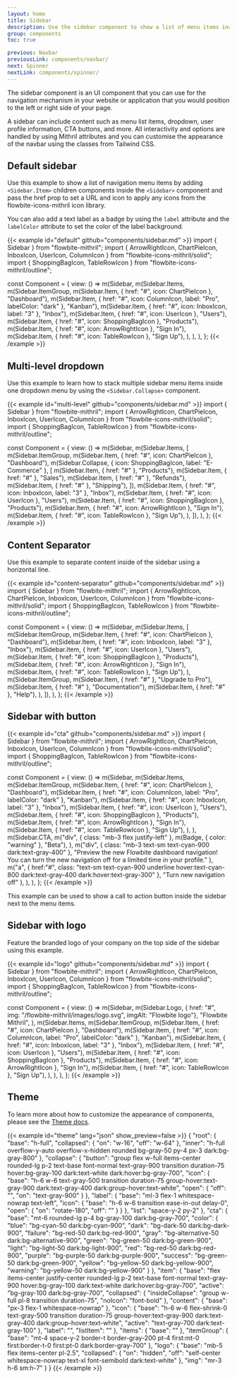 ```yaml
---
layout: home
title: Sidebar
description: Use the sidebar component to show a list of menu items including multi-level dropdown menu on the left or right side of your page for admin dashboards and applications
group: components
toc: true

previous: Navbar
previousLink: components/navbar/
next: Spinner
nextLink: components/spinner/
---
```

The sidebar component is an UI component that you can use for the navigation mechanism in your website or application that you would position to the left or right side of your page.

A sidebar can include content such as menu list items, dropdown, user profile information, CTA buttons, and more.
All interactivity and options are handled by using Mithril attributes and you can customise the appearance of the navbar using the classes from Tailwind CSS.

## Default sidebar

Use this example to show a list of navigation menu items by adding `<Sidebar.Item>` children components inside the `<Sidebar>` component and pass the href prop to set a URL and icon to apply any icons from the flowbite-icons-mithril icon library.

You can also add a text label as a badge by using the `label` attribute and the `labelColor` attribute to set the color of the label background.

{{< example id="default" github="components/sidebar.md" >}}
import { Sidebar } from "flowbite-mithril";
import { ArrowRightIcon, ChartPieIcon, InboxIcon, UserIcon, ColumnIcon } from "flowbite-icons-mithril/solid";
import { ShoppingBagIcon, TableRowIcon } from "flowbite-icons-mithril/outline";

const Component = {
  view: () =>
    m(Sidebar,
      m(Sidebar.Items,
        m(Sidebar.ItemGroup,
          m(Sidebar.Item, { href: "#", icon: ChartPieIcon }, "Dashboard"),
          m(Sidebar.Item, { href: "#", icon: ColumnIcon, label: "Pro", labelColor: "dark" }, "Kanban"),
          m(Sidebar.Item, { href: "#", icon: InboxIcon, label: "3" }, "Inbox"),
          m(Sidebar.Item, { href: "#", icon: UserIcon }, "Users"),
          m(Sidebar.Item, { href: "#", icon: ShoppingBagIcon }, "Products"),
          m(Sidebar.Item, { href: "#", icon: ArrowRightIcon }, "Sign In"),
          m(Sidebar.Item, { href: "#", icon: TableRowIcon }, "Sign Up"),
        ),
      ),
    ),
};
{{< /example >}}

## Multi-level dropdown

Use this example to learn how to stack multiple sidebar menu items inside one dropdown menu by using the `<Sidebar.Collapse>` component.

{{< example id="multi-level" github="components/sidebar.md" >}}
import { Sidebar } from "flowbite-mithril";
import { ArrowRightIcon, ChartPieIcon, InboxIcon, UserIcon, ColumnIcon } from "flowbite-icons-mithril/solid";
import { ShoppingBagIcon, TableRowIcon } from "flowbite-icons-mithril/outline";

const Component = {
  view: () =>
    m(Sidebar,
      m(Sidebar.Items, [
        m(Sidebar.ItemGroup,
          m(Sidebar.Item, { href: "#", icon: ChartPieIcon }, "Dashboard"),
          m(Sidebar.Collapse, { icon: ShoppingBagIcon, label: "E-Commerce" }, [
            m(Sidebar.Item, { href: "#" }, "Products"),
            m(Sidebar.Item, { href: "#" }, "Sales"),
            m(Sidebar.Item, { href: "#" }, "Refunds"),
            m(Sidebar.Item, { href: "#" }, "Shipping"),
          ]),
          m(Sidebar.Item, { href: "#", icon: InboxIcon, label: "3" }, "Inbox"),
          m(Sidebar.Item, { href: "#", icon: UserIcon }, "Users"),
          m(Sidebar.Item, { href: "#", icon: ShoppingBagIcon }, "Products"),
          m(Sidebar.Item, { href: "#", icon: ArrowRightIcon }, "Sign In"),
          m(Sidebar.Item, { href: "#", icon: TableRowIcon }, "Sign Up"),
        ),
      ]),
    ),
};
{{< /example >}}

## Content Separator

Use this example to separate content inside of the sidebar using a horizontal line.

{{< example id="content-separator" github="components/sidebar.md" >}}
import { Sidebar } from "flowbite-mithril";
import { ArrowRightIcon, ChartPieIcon, InboxIcon, UserIcon, ColumnIcon } from "flowbite-icons-mithril/solid";
import { ShoppingBagIcon, TableRowIcon } from "flowbite-icons-mithril/outline";

const Component = {
  view: () =>
    m(Sidebar,
      m(Sidebar.Items, [
        m(Sidebar.ItemGroup,
          m(Sidebar.Item, { href: "#", icon: ChartPieIcon }, "Dashboard"),
          m(Sidebar.Item, { href: "#", icon: InboxIcon, label: "3" }, "Inbox"),
          m(Sidebar.Item, { href: "#", icon: UserIcon }, "Users"),
          m(Sidebar.Item, { href: "#", icon: ShoppingBagIcon }, "Products"),
          m(Sidebar.Item, { href: "#", icon: ArrowRightIcon }, "Sign In"),
          m(Sidebar.Item, { href: "#", icon: TableRowIcon }, "Sign Up"),
        ),
        m(Sidebar.ItemGroup,
          m(Sidebar.Item, { href: "#" }, "Upgrade to Pro"),
          m(Sidebar.Item, { href: "#" }, "Documentation"),
          m(Sidebar.Item, { href: "#" }, "Help"),
        ),
      ]),
    ),
};
{{< /example >}}

## Sidebar with button

{{< example id="cta" github="components/sidebar.md" >}}
import { Sidebar } from "flowbite-mithril";
import { ArrowRightIcon, ChartPieIcon, InboxIcon, UserIcon, ColumnIcon } from "flowbite-icons-mithril/solid";
import { ShoppingBagIcon, TableRowIcon } from "flowbite-icons-mithril/outline";

const Component = {
  view: () =>
    m(Sidebar,
      m(Sidebar.Items,
        m(Sidebar.ItemGroup,
          m(Sidebar.Item, { href: "#", icon: ChartPieIcon }, "Dashboard"),
          m(Sidebar.Item, { href: "#", icon: ColumnIcon, label: "Pro", labelColor: "dark" }, "Kanban"),
          m(Sidebar.Item, { href: "#", icon: InboxIcon, label: "3" }, "Inbox"),
          m(Sidebar.Item, { href: "#", icon: UserIcon }, "Users"),
          m(Sidebar.Item, { href: "#", icon: ShoppingBagIcon }, "Products"),
          m(Sidebar.Item, { href: "#", icon: ArrowRightIcon }, "Sign In"),
          m(Sidebar.Item, { href: "#", icon: TableRowIcon }, "Sign Up"),
        ),
      ),
      m(Sidebar.CTA,
        m("div", { class: "mb-3 flex justify-left" },
          m(Badge, { color: "warning" }, "Beta"),
        ),
        m("div", { class: "mb-3 text-sm text-cyan-900 dark:text-gray-400" },
          "Preview the new Flowbite dashboard navigation! You can turn the new navigation off for a limited time in your profile."
        ),
        m("a", { href:"#", class: "text-sm text-cyan-900 underline hover:text-cyan-800 dark:text-gray-400 dark:hover:text-gray-300" },
          "Turn new navigation off"
        ),
      ),
    ),
};
{{< /example >}}

This example can be used to show a call to action button inside the sidebar next to the menu items.

## Sidebar with logo

Feature the branded logo of your company on the top side of the sidebar using this example.

{{< example id="logo" github="components/sidebar.md" >}}
import { Sidebar } from "flowbite-mithril";
import { ArrowRightIcon, ChartPieIcon, InboxIcon, UserIcon, ColumnIcon } from "flowbite-icons-mithril/solid";
import { ShoppingBagIcon, TableRowIcon } from "flowbite-icons-mithril/outline";

const Component = {
  view: () =>
    m(Sidebar,
      m(Sidebar.Logo, { href: "#", img: "/flowbite-mithril/images/logo.svg", imgAlt: "Flowbite logo"},
        "Flowbite Mithril",
      ),
      m(Sidebar.Items,
        m(Sidebar.ItemGroup,
          m(Sidebar.Item, { href: "#", icon: ChartPieIcon }, "Dashboard"),
          m(Sidebar.Item, { href: "#", icon: ColumnIcon, label: "Pro", labelColor: "dark" }, "Kanban"),
          m(Sidebar.Item, { href: "#", icon: InboxIcon, label: "3" }, "Inbox"),
          m(Sidebar.Item, { href: "#", icon: UserIcon }, "Users"),
          m(Sidebar.Item, { href: "#", icon: ShoppingBagIcon }, "Products"),
          m(Sidebar.Item, { href: "#", icon: ArrowRightIcon }, "Sign In"),
          m(Sidebar.Item, { href: "#", icon: TableRowIcon }, "Sign Up"),
        ),
      ),
    ),
};
{{< /example >}}


## Theme

To learn more about how to customize the appearance of components, please see the [Theme docs](https://alexferl.github.io/flowbite-mithril/customize/theme/).

{{< example id="theme" lang="json" show_preview=false >}}
{
  "root": {
    "base": "h-full",
    "collapsed": {
      "on": "w-16",
      "off": "w-64"
    },
    "inner": "h-full overflow-y-auto overflow-x-hidden rounded bg-gray-50 py-4 px-3 dark:bg-gray-800"
  },
  "collapse": {
    "button": "group flex w-full items-center rounded-lg p-2 text-base font-normal text-gray-900 transition duration-75 hover:bg-gray-100 dark:text-white dark:hover:bg-gray-700",
    "icon": {
      "base": "h-6 w-6 text-gray-500 transition duration-75 group-hover:text-gray-900 dark:text-gray-400 dark:group-hover:text-white",
      "open": {
        "off": "",
        "on": "text-gray-900"
      }
    },
    "label": {
      "base": "ml-3 flex-1 whitespace-nowrap text-left",
      "icon": {
        "base": "h-6 w-6 transition ease-in-out delay-0",
        "open": {
          "on": "rotate-180",
          "off": ""
        }
      }
    },
    "list": "space-y-2 py-2"
  },
  "cta": {
    "base": "mt-6 rounded-lg p-4 bg-gray-100 dark:bg-gray-700",
    "color": {
      "blue": "bg-cyan-50 dark:bg-cyan-900",
      "dark": "bg-dark-50 dark:bg-dark-900",
      "failure": "bg-red-50 dark:bg-red-900",
      "gray": "bg-alternative-50 dark:bg-alternative-900",
      "green": "bg-green-50 dark:bg-green-900",
      "light": "bg-light-50 dark:bg-light-900",
      "red": "bg-red-50 dark:bg-red-900",
      "purple": "bg-purple-50 dark:bg-purple-900",
      "success": "bg-green-50 dark:bg-green-900",
      "yellow": "bg-yellow-50 dark:bg-yellow-900",
      "warning": "bg-yellow-50 dark:bg-yellow-900"
    }
  },
  "item": {
    "base": "flex items-center justify-center rounded-lg p-2 text-base font-normal text-gray-900 hover:bg-gray-100 dark:text-white dark:hover:bg-gray-700",
    "active": "bg-gray-100 dark:bg-gray-700",
    "collapsed": {
      "insideCollapse": "group w-full pl-8 transition duration-75",
      "noIcon": "font-bold"
    },
    "content": {
      "base": "px-3 flex-1 whitespace-nowrap"
    },
    "icon": {
      "base": "h-6 w-6 flex-shrink-0 text-gray-500 transition duration-75 group-hover:text-gray-900 dark:text-gray-400 dark:group-hover:text-white",
      "active": "text-gray-700 dark:text-gray-100"
    },
    "label": "",
    "listItem": ""
  },
  "items": {
    "base": ""
  },
  "itemGroup": {
    "base": "mt-4 space-y-2 border-t border-gray-200 pt-4 first:mt-0 first:border-t-0 first:pt-0 dark:border-gray-700"
  },
  "logo": {
    "base": "mb-5 flex items-center pl-2.5",
    "collapsed": {
      "on": "hidden",
      "off": "self-center whitespace-nowrap text-xl font-semibold dark:text-white"
    },
    "img": "mr-3 h-6 sm:h-7"
  }
}
{{< /example >}}
